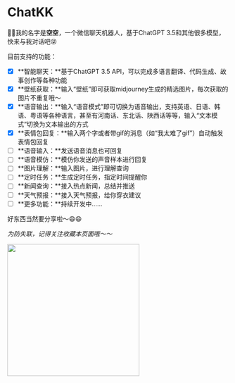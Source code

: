 # ChatKK

🤝🤝我的名字是**空空**，一个微信聊天机器人，基于ChatGPT 3.5和其他很多模型，快来与我对话吧😝

目前支持的功能：
- [x] **智能聊天：**基于ChatGPT 3.5 API，可以完成多语言翻译、代码生成、故事创作等各种功能
- [x] **壁纸获取：**输入“壁纸”即可获取midjourney生成的精选图片，每次获取的图片不重复哦～
- [x] **语音输出：**输入“语音模式”即可切换为语音输出，支持英语、日语、韩语、粤语等各种语言，甚至有河南话、东北话、陕西话等等，输入“文本模式”切换为文本输出的方式
- [x] **表情包回复：**输入两个字或者带gif的消息（如“我太难了gif”）自动触发表情包回复
- [ ] **语音输入：**发送语音消息也可回复
- [ ] **语音模仿：**模仿你发送的声音样本进行回复
- [ ] **图片理解：**输入图片，进行理解查询
- [ ] **定时任务：**生成定时任务，指定时间提醒你
- [ ] **新闻查询：**接入热点新闻，总结并推送
- [ ] **天气预报：**接入天气预报，给你穿衣建议
- [ ] **更多功能：**持续开发中......

好东西当然要分享啦～😄😄

*为防失联，记得关注收藏本页面哦～～*


<img src="https://user-images.githubusercontent.com/117160562/233533901-e929321c-d5c3-4a87-9ec6-4b3b4b5038a9.png" width="300px">



